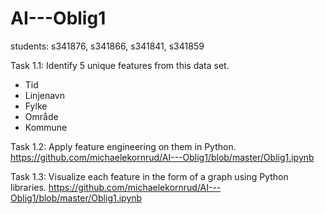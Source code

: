 # AI---Oblig1

students: s341876, s341866, s341841, s341859

Task 1.1: Identify 5 unique features from this data set. 
- Tid
- Linjenavn
- Fylke
- Område
- Kommune



Task 1.2: Apply feature engineering on them in Python. 
https://github.com/michaelekornrud/AI---Oblig1/blob/master/Oblig1.ipynb


Task 1.3: Visualize each feature in the form of a graph using Python libraries.
https://github.com/michaelekornrud/AI---Oblig1/blob/master/Oblig1.ipynb
